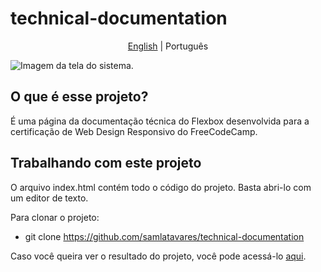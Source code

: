# technical-documentation
<p align="center">
	<a href="https://github.com/samlatavares/technical-documentation/blob/master/README.md">English</a> | <span>Português</span>
</p>

<img id="image" src="https://github.com/samlatavares/tribute-page/blob/master/images/main-page.jpg" alt="Imagem da tela do sistema."></img>

## O que é esse projeto?
É uma página da documentação técnica do Flexbox desenvolvida para a certificação de Web Design Responsivo do FreeCodeCamp.

## Trabalhando com este projeto
O arquivo index.html contém todo o código do projeto. Basta abri-lo com um editor de texto.

Para clonar o projeto:
- git clone https://github.com/samlatavares/technical-documentation


Caso você queira ver o resultado do projeto, você pode acessá-lo <a href="https://samlatavares.github.io/technical-documentation/" target="_blank">aqui</a>.